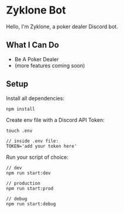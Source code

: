 # Zyklone Bot

Hello, I'm Zyklone, a poker dealer Discord bot.

## What I Can Do

- Be A Poker Dealer
- (more features coming soon)

## Setup

Install all dependencies:
    
    npm install

Create env file with a Discord API Token:

    touch .env

    // inside .env file:
    TOKEN='add your token here'

Run your script of choice:

    // dev
    npm run start:dev

    // production
    npm run start:prod

    // debug
    npm run start:debug
